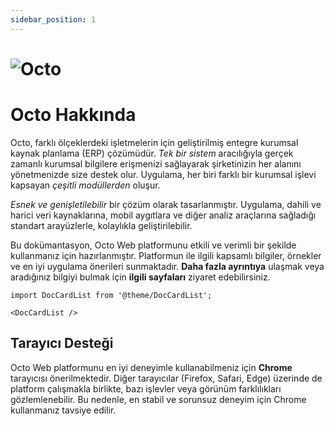 ```yaml
---
sidebar_position: 1
---
```


<h1>
  <img 
    src="https://github.com/user-attachments/assets/798c3f73-d99d-424d-a663-663b88d045c0" 
    alt="Octo" 
    style={{
      width: '1.2em', 
      height: '1.2em', 
      verticalAlign: '-0.2em', 
      marginRight: '.25em',
      display: 'inline-block'
    }} 
  />
</h1>

# Octo Hakkında 

Octo, farklı ölçeklerdeki işletmelerin için geliştirilmiş entegre kurumsal kaynak planlama (ERP) çözümüdür. *Tek bir sistem* aracılığıyla gerçek zamanlı kurumsal bilgilere erişmenizi sağlayarak şirketinizin her alanını yönetmenizde size destek olur. Uygulama, her biri farklı bir kurumsal işlevi kapsayan *çeşitli modüllerden* oluşur. 

*Esnek ve genişletilebilir* bir çözüm olarak tasarlanmıştır. Uygulama, dahili ve harici veri kaynaklarına, mobil aygıtlara ve diğer analiz araçlarına sağladığı standart arayüzlerle, kolaylıkla geliştirilebilir.

Bu dokümantasyon, Octo Web platformunu etkili ve verimli bir şekilde kullanmanız için hazırlanmıştır. Platformun ile ilgili kapsamlı bilgiler, örnekler ve en iyi uygulama önerileri sunmaktadır. **Daha fazla ayrıntıya** ulaşmak veya aradığınız bilgiyi bulmak için **ilgili sayfaları** ziyaret edebilirsiniz.

```mdx-code-block
import DocCardList from '@theme/DocCardList';

<DocCardList />
```

## Tarayıcı Desteği

Octo Web platformunu en iyi deneyimle kullanabilmeniz için **Chrome** tarayıcısı önerilmektedir. Diğer tarayıcılar (Firefox, Safari, Edge) üzerinde de platform çalışmakla birlikte, bazı işlevler veya görünüm farklılıkları gözlemlenebilir. Bu nedenle, en stabil ve sorunsuz deneyim için Chrome kullanmanız tavsiye edilir.  

